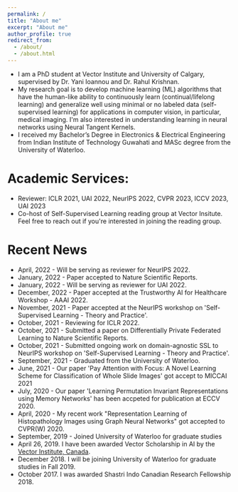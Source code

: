 ```yaml
---
permalink: /
title: "About me"
excerpt: "About me"
author_profile: true
redirect_from: 
  - /about/
  - /about.html
---
```




* I am a PhD student at Vector Institute and University of Calgary, supervised by Dr. Yani Ioannou and Dr. Rahul Krishnan.
* My research goal is to develop machine learning (ML) algorithms that have the human-like ability to
continuously learn (continual/lifelong learning) and generalize well using minimal or no labeled data (self-
supervised learning) for applications in computer vision, in particular, medical imaging. I'm also interested in understanding learning in neural networks using Neural Tangent Kernels. 
* I received my Bachelor’s Degree in Electronics & Electrical Engineering from Indian Institute of Technology Guwahati and MASc degree from the University of Waterloo.


# Academic Services:
* Reviewer: ICLR 2021, UAI 2022, NeurIPS 2022, CVPR 2023, ICCV 2023, UAI 2023
* Co-host of Self-Supervised Learning reading group at Vector Insitute. Feel free to reach out if you're interested in joining the reading group.

# Recent News
* April, 2022 - Will be serving as reviewer for NeurIPS 2022.
* January, 2022 - Paper accepted to Nature Scientific Reports.
* January, 2022 - Will be serving as reviewer for UAI 2022.
* December, 2022 - Paper accepted at the Trustworthy AI for Healthcare Workshop - AAAI 2022.
* November, 2021 - Paper accepted at the NeurIPS workshop on 'Self-Supervised Learning - Theory and Practice'. 
* October, 2021 - Reviewing for ICLR 2022. 
* October, 2021 - Submitted a paper on Differentially Private Federated Learning to Nature Scientific Reports. 
* October, 2021 - Submitted ongoing work on domain-agnostic SSL to NeurIPS workshop on 'Self-Supervised Learning - Theory and Practice'.
* September, 2021 - Graduated from the University of Waterloo.
* June, 2021 - Our paper 'Pay Attention with Focus: A Novel Learning Scheme for Classification of Whole Slide Images' got accept to MICCAI 2021
* July, 2020 - Our paper 'Learning Permutation Invariant Representations using Memory Networks' has been accpeted for publication at ECCV 2020.
* April, 2020 - My recent work "Representation Learning of Histopathology Images using Graph Neural Networks" got accepted to CVPR(W) 2020. 
* September, 2019 - Joined University of Waterloo for graduate studies
* April 26, 2019. I have been awarded Vector Scholarship in AI by the [Vector Institute, Canada](https://vectorinstitute.ai/).
* December 2018. I will be joining University of Waterloo for graduate studies in Fall 2019.
* October 2017. I was awarded Shastri Indo Canadian Research Fellowship 2018.
